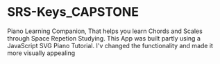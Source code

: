 # SRS-Keys_CAPSTONE
Piano Learning Companion, That helps you learn Chords and Scales through Space Repetion Studying.
This App was built partly using a  JavaScript SVG Piano Tutorial. I'v changed the functionality and made it more visually appealing
